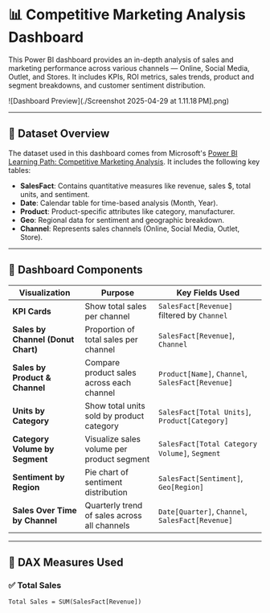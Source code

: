 # 📊 Competitive Marketing Analysis Dashboard

This Power BI dashboard provides an in-depth analysis of sales and marketing performance across various channels — Online, Social Media, Outlet, and Stores. It includes KPIs, ROI metrics, sales trends, product and segment breakdowns, and customer sentiment distribution.

![Dashboard Preview](./Screenshot 2025-04-29 at 1.11.18 PM].png)

---

## 📁 Dataset Overview

The dataset used in this dashboard comes from Microsoft's [Power BI Learning Path: Competitive Marketing Analysis](https://learn.microsoft.com/en-us/training/modules/create-power-bi-reports/). It includes the following key tables:

- **SalesFact**: Contains quantitative measures like revenue, sales $, total units, and sentiment.
- **Date**: Calendar table for time-based analysis (Month, Year).
- **Product**: Product-specific attributes like category, manufacturer.
- **Geo**: Regional data for sentiment and geographic breakdown.
- **Channel**: Represents sales channels (Online, Social Media, Outlet, Store).

---

## 🧱 Dashboard Components

| Visualization                        | Purpose                                                  | Key Fields Used                                   |
|-------------------------------------|----------------------------------------------------------|--------------------------------------------------|
| **KPI Cards**                        | Show total sales per channel                             | `SalesFact[Revenue]` filtered by `Channel`       |
| **Sales by Channel (Donut Chart)**  | Proportion of total sales per channel                    | `SalesFact[Revenue]`, `Channel`                  |
| **Sales by Product & Channel**      | Compare product sales across each channel                | `Product[Name]`, `Channel`, `SalesFact[Revenue]` |
| **Units by Category**               | Show total units sold by product category                | `SalesFact[Total Units]`, `Product[Category]`    |
| **Category Volume by Segment**      | Visualize sales volume per product segment               | `SalesFact[Total Category Volume]`, `Segment`    |
| **Sentiment by Region**            | Pie chart of sentiment distribution                      | `SalesFact[Sentiment]`, `Geo[Region]`            |
| **Sales Over Time by Channel**     | Quarterly trend of sales across all channels             | `Date[Quarter]`, `Channel`, `SalesFact[Revenue]` |

---

## 🧮 DAX Measures Used

### ✅ Total Sales

```dax
Total Sales = SUM(SalesFact[Revenue])
